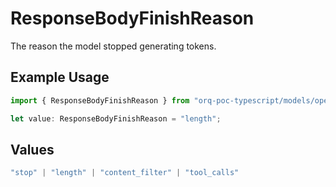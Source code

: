 # ResponseBodyFinishReason

The reason the model stopped generating tokens.

## Example Usage

```typescript
import { ResponseBodyFinishReason } from "orq-poc-typescript/models/operations";

let value: ResponseBodyFinishReason = "length";
```

## Values

```typescript
"stop" | "length" | "content_filter" | "tool_calls"
```